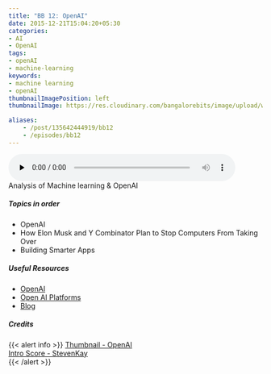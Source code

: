 ```yaml
---
title: "BB 12: OpenAI"
date: 2015-12-21T15:04:20+05:30
categories:
- AI
- OpenAI
tags:
- openAI
- machine-learning
keywords:
- machine learning
- openAI
thumbnailImagePosition: left
thumbnailImage: https://res.cloudinary.com/bangalorebits/image/upload/w_900,h_900,c_fill,r_max/v1517410296/bb-episode-assets/bb12-thumbnail.jpg

aliases:
    - /post/135642444919/bb12
    - /episodes/bb12
---
```

<audio controls="controls" controls style="width: 450px;" preload="none" id="audio_player"><source  src='http://s3-ap-southeast-1.amazonaws.com/bangalorebits/2015/BB_EP12_2015-52.mp3' type="audio/mp3">  </audio>
<BR>
Analysis of Machine learning & OpenAI
<!--more-->
##### Topics in order
- OpenAI
- How Elon Musk and Y Combinator Plan to Stop Computers From Taking Over
- Building Smarter Apps

##### Useful Resources
  - [OpenAI](https://openai.com)
  - [Open AI Platforms](https://openai.com/systems/)
  - [Blog](https://blog.openai.com)


##### Credits

{{< alert info  >}}
  [Thumbnail - OpenAI](https://www.openai.com) <BR>
  [Intro Score - StevenKay](https://plus.google.com/+StevenKay_Detachment)<BR>
{{< /alert >}}
